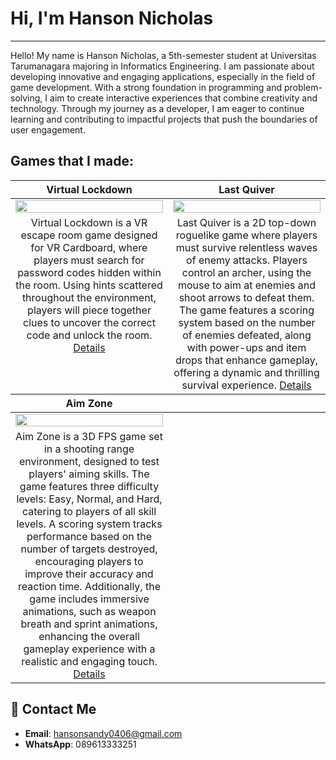 # Hi, I'm Hanson Nicholas
---
Hello! My name is Hanson Nicholas, a 5th-semester student at Universitas Tarumanagara majoring in Informatics Engineering. I am passionate about developing innovative and engaging applications, especially in the field of game development. With a strong foundation in programming and problem-solving, I aim to create interactive experiences that combine creativity and technology. Through my journey as a developer, I am eager to continue learning and contributing to impactful projects that push the boundaries of user engagement.</br>

## Games that I made:

<table style="text-align: center;">
  <thead>
    <tr>
      <th width="50%"><a>Virtual Lockdown</a></th>
      <th width="50%"><a>Last Quiver</a></th>
    </tr>
  </thead>
  <tbody>
    <tr>
      <td>
        <a href = "https://github.com/Swiper0/Virtual-Lockdown"><img width="100%" src="https://github.com/Swiper0/Swiper0/blob/main/GIF/VirtualLockDownDemo.gif"></a>
      </td>
      <td>
        <a href = "https://github.com/Swiper0/Last-Quiver"><img width="100%" src="https://github.com/Swiper0/Swiper0/blob/main/GIF/LastQuiverDemo.gif"></a>
      </td>
    </tr>
    <tr>
      <td valign="text-top">Virtual Lockdown is a VR escape room game designed for VR Cardboard, where players must search for password codes hidden within the room. Using hints scattered throughout the environment, players will piece together clues to uncover the correct code and unlock the room. 
      <a href="https://github.com/Swiper0/Virtual-Lockdown">Details</a></td></td>
      <td valign="text-top">Last Quiver is a 2D top-down roguelike game where players must survive relentless waves of enemy attacks. Players control an archer, using the mouse to aim at enemies and shoot arrows to defeat them. The game features a scoring system based on the number of enemies defeated, along with power-ups and item drops that enhance gameplay, offering a dynamic and thrilling survival experience.
      <a href="https://github.com/Swiper0/Last-Quiver">Details</a></td>
    </tr>
  </tbody>
  <thead>
    <tr>
      <th width="50%"><a>Aim Zone</a></th>
    </tr>
  </thead>
  <tbody>
    <tr>
      <td>
        <a href = "https://github.com/Swiper0/Aim-Zone"><img width="100%" src="https://github.com/Swiper0/Swiper0/blob/main/GIF/AimZoneDemo.gif"></a>
      </td>
    </tr>
    <tr>
      <td valign="text-top">Aim Zone is a 3D FPS game set in a shooting range environment, designed to test players' aiming skills. The game features three difficulty levels: Easy, Normal, and Hard, catering to players of all skill levels. A scoring system tracks performance based on the number of targets destroyed, encouraging players to improve their accuracy and reaction time. Additionally, the game includes immersive animations, such as weapon breath and sprint animations, enhancing the overall gameplay experience with a realistic and engaging touch.
      <a href="https://github.com/Swiper0/Aim-Zone">Details</a></td>
    </tr>
  </tbody>
</table>

## 📩 Contact Me
- **Email**: hansonsandy0406@gmail.com
- **WhatsApp**: 089613333251
